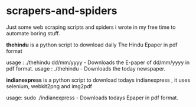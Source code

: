 # scrapers-and-spiders
Just some web scraping scripts and spiders i wrote in my free time to automate boring stuff.

**thehindu** is a python script to download daily The Hindu Epaper in pdf format

usage : ./thehindu dd/mm/yyyy    - Downloads the E-paper of dd/mm/yyyy in pdf format.
usage : ./thehindu               - Downloads the today newspaper.


**indianexpress** is a python script to download todays indianexpress , it uses selenium, webkit2png and img2pdf

usage: sudo ./indianexpress - Downloads todays Epaper in pdf format.
